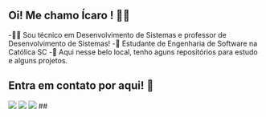 ## Oi! Me chamo Ícaro ! 😶‍🌫️

-👨‍💻 Sou técnico em Desenvolvimento de Sistemas e professor de Desenvolvimento de Sistemas!
-🌱 Estudante de Engenharia de Software na Católica SC
-🔭 Aqui nesse belo local, tenho aguns repositórios para estudo e alguns projetos.

## Entra em contato por aqui! 📲 
 
<div> 
    <a href = "mailto:icaro.botelho@catolicasc.edu.br"><img src="https://img.shields.io/badge/-Outlook-%23333?style=for-the-badge&logo=gmail&logoColor=white" target="_blank"></a>
    <a href = "mailto:icarobotelhosocial@gmail.com"><img src="https://img.shields.io/badge/-Gmail-%23333?style=for-the-badge&logo=gmail&logoColor=white" target="_blank"></a>
    <a href="https://www.linkedin.com/in/icarocbotelho/" target="_blank"><img src="https://img.shields.io/badge/-LinkedIn-%230077B5?style=for-the-badge&logo=linkedin&logoColor=white" target="_blank"></a> 
##
</div>

